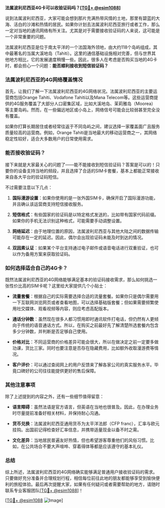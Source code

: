 **法属波利尼西亚4G卡可以收验证码吗？[[TG💪+ @esim1088](https://t.me/s/esim1088)]**

说到法属波利尼西亚，大家可能会想到那片充满热带风情的土地，那里有碧蓝的大海、洁白的沙滩和热情的居民。如果你计划去法属波利尼西亚旅行或者工作，那么一定对当地的通讯网络有所关注。尤其是对于需要接收验证码的人来说，这可能是一个非常重要的问题。

法属波利尼西亚是位于南太平洋的一个法国海外领地，由大约118个岛屿组成，其中最著名的当属大溪地岛（Tahiti）。这里的通信基础设施相对完善，但与世界其他地方相比，它的发展速度稍慢一些。因此，很多人在考虑是否购买当地的4G卡时，都会担心一个问题：**能否顺利接收到短信验证码？**

### 法属波利尼西亚的4G网络覆盖情况

首先，让我们了解一下法属波利尼西亚的4G网络状况。法属波利尼西亚的主要运营商包括Orange Tahiti、Vodafone Tahiti以及Mana Telecom等。这些运营商提供的4G服务覆盖了大部分人口密集区域，比如大溪地岛、茉莉雅岛（Moorea）等主要岛屿。然而，在一些偏远地区或小岛上，网络信号可能会比较弱甚至完全没有覆盖。

如果你打算长期居住或者经常往返于不同岛屿之间，建议选择一家覆盖面广且服务质量较高的运营商。例如，Orange Tahiti是当地最大的移动运营商之一，其网络稳定性较好，适合大多数用户的日常使用需求。

### 能否接收验证码？

接下来就是大家最关心的问题了——能不能接收到短信验证码？答案是可以的！只要你的设备支持当地的频段，并且选择了合适的SIM卡套餐，基本上都能正常接收来自各大平台的验证码短信。

不过需要注意以下几点：

1. **国际漫游设置**：如果你使用的是一张外国SIM卡，确保开启了国际漫游功能，并且确认该运营商支持短信接收服务。
   
2. **短信格式**：有些国家的验证码是以特定格式发送的，比如带有国家代码前缀。如果你的手机无法识别这种格式，可能需要手动调整设置。

3. **网络延迟**：由于地理位置的原因，法属波利尼西亚与其他大陆之间的数据传输可能存在一定的延迟。因此，偶尔会出现验证码未能及时到达的情况。

4. **双因素认证**：如果某个平台支持通过电子邮件或语音电话进行双重验证，也可以作为备用方案来获取验证码。

### 如何选择适合自己的4G卡？

既然法属波利尼西亚的4G网络能够满足基本的验证码接收需求，那么如何挑选一张性价比高的SIM卡呢？这里给大家提供几个小贴士：

- **流量套餐**：根据自己的实际需要选择合适的流量套餐。如果你只是偶尔需要用一下互联网浏览网页或者查看地图，可以选择基础版套餐；但如果需要频繁使用社交媒体、观看视频等内容，则应考虑高配版本。

- **通话分钟数**：虽然现在很多人都习惯用即时通讯软件打电话，但仍然有人更倾向于传统的语音通话方式。所以，在购买之前最好先了解清楚所选套餐内包含多少分钟数，并判断是否足够自己使用。

- **价格对比**：不同运营商的价格差异可能会很大，所以在做决定之前一定要多做功课，货比三家。同时也要注意是否存在隐藏费用，比如额外收取漫游费等情况。

- **客户评价**：可以通过查阅网上的用户反馈来了解各家公司的真实服务水平。毕竟口碑好的公司往往能提供更好的售后保障。

### 其他注意事项

除了上述提到的内容之外，还有一些细节值得留意：

- **语言障碍**：虽然法语是官方语言，但英语在当地也很普及。因此，在办理业务时尽量提前准备好相关材料，并保持耐心沟通。

- **货币兑换**：法属波利尼西亚通用货币为太平洋法郎（CFP franc），汇率与欧元挂钩。出国前记得检查好汇率信息，并携带适量现金以备不时之需。

- **文化差异**：当地居民普遍友好热情，但也希望游客尊重他们的风俗习惯。比如，在公共场合不要大声喧哗、穿着得体等都是应该遵守的基本礼仪。

### 总结

综上所述，法属波利尼西亚的4G网络确实能够满足普通用户接收验证码的需求。只要做好充分准备并合理规划行程，相信每位前往此地的朋友都能够享受到愉快便利的旅程体验。最后再次提醒大家，如果有任何疑问或者需要帮助的地方，请随时联系专业客服团队[[TG💪+ @esim1088](https://t.me/s/esim1088)]！

[[TG💪+ @esim1088](https://t.me/s/esim1088) ![Image](https://i.postimg.cc/4NQfJmqS/Snipaste-2025-05-13-00-14-12.png)]